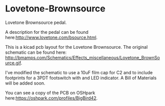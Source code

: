 # Lovetone-Brownsource
Lovetone Brownsource pedal.

A description for the pedal can be found here:http://www.lovetone.com/bsource.html.

This is a kicad pcb layout for the Lovetone Brownsource. The original schematic can be found here: http://bmamps.com/Schematics/Effects_miscellaneous/Lovetone_BrownSource.gif.

I've modified the schematic to use a 10uF film cap for C2 and to include footprints for a 3PDT footswitch with and LED indicator. A Bill of Materials will be added soon. 

You can see a copy of the PCB on OSHpark here:https://oshpark.com/profiles/BigBird42.
